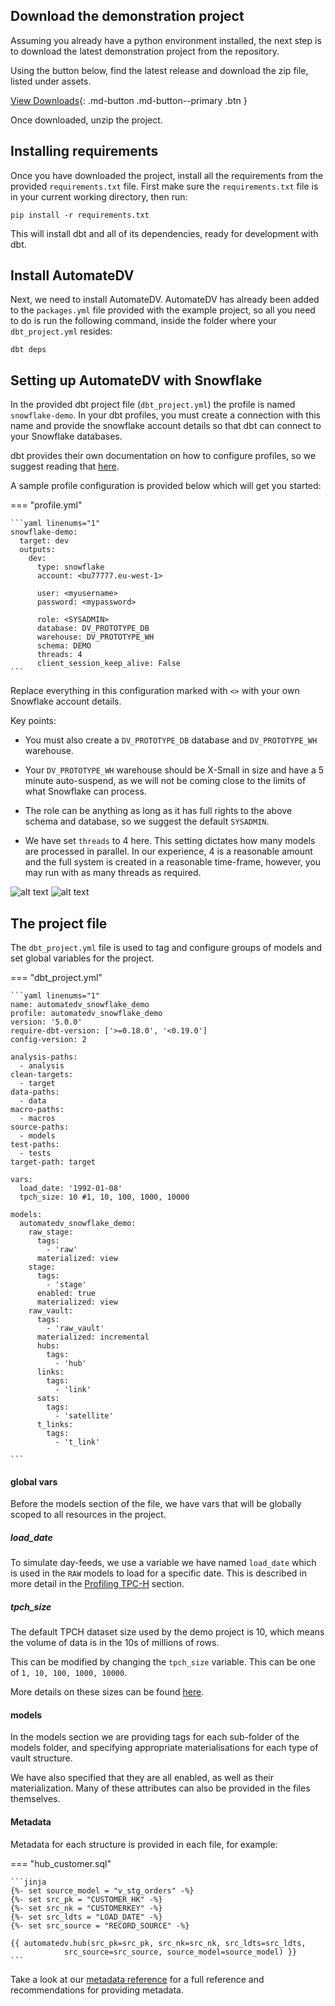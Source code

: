 ## Download the demonstration project

Assuming you already have a python environment installed, the next step is to download the latest 
demonstration project from the repository.

Using the button below, find the latest release and download the zip file, listed under assets.

[View Downloads](https://github.com/Datavault-UK/AutomateDV-snowflakeDemo/releases){: .md-button .md-button--primary .btn }

Once downloaded, unzip the project.

## Installing requirements

Once you have downloaded the project, install all the requirements from the provided `requirements.txt` file.
First make sure the `requirements.txt` file is in your current working directory, then run:

`pip install -r requirements.txt`

This will install dbt and all of its dependencies, ready for 
development with dbt.

## Install AutomateDV

Next, we need to install AutomateDV. 
AutomateDV has already been added to the `packages.yml` file provided with the example project, so all you need to do 
is run the following command, inside the folder where your `dbt_project.yml` resides:
 
`dbt deps`

## Setting up AutomateDV with Snowflake

In the provided dbt project file (`dbt_project.yml`) the profile is named `snowflake-demo`.
In your dbt profiles, you must create a connection with this name and provide the snowflake
account details so that dbt can connect to your Snowflake databases. 

dbt provides their own documentation on how to configure profiles, so we suggest reading that
[here](https://docs.getdbt.com/dbt-cli/configure-your-profile/).

A sample profile configuration is provided below which will get you started:

=== "profile.yml"

    ```yaml linenums="1"
    snowflake-demo:
      target: dev
      outputs:
        dev:
          type: snowflake
          account: <bu77777.eu-west-1>
    
          user: <myusername>
          password: <mypassword>
    
          role: <SYSADMIN>
          database: DV_PROTOTYPE_DB
          warehouse: DV_PROTOTYPE_WH
          schema: DEMO
          threads: 4
          client_session_keep_alive: False
    ```

Replace everything in this configuration marked with `<>` with your own Snowflake account details.

Key points:

- You must also create a `DV_PROTOTYPE_DB` database and `DV_PROTOTYPE_WH` warehouse.

- Your `DV_PROTOTYPE_WH` warehouse should be X-Small in size and have a 5 minute auto-suspend, as we will
not be coming close to the limits of what Snowflake can process.

- The role can be anything as long as it has full rights to the above schema and database, so we suggest the
default `SYSADMIN`.

- We have set `threads` to 4 here. This setting dictates how 
many models are processed in parallel. In our experience, 4 is a reasonable amount and the full system is created in a 
reasonable time-frame, however, you may run with as many threads as required. 

![alt text](../assets/images/database.png "Creating a database in snowflake")
![alt text](../assets/images/warehouse.png "Creating a warehouse in snowflake")

## The project file

The `dbt_project.yml` file is used to tag and configure groups of models and set global variables for the project.

=== "dbt_project.yml"

    ```yaml linenums="1"
    name: automatedv_snowflake_demo
    profile: automatedv_snowflake_demo
    version: '5.0.0'
    require-dbt-version: ['>=0.18.0', '<0.19.0']
    config-version: 2
    
    analysis-paths:
      - analysis
    clean-targets:
      - target
    data-paths:
      - data
    macro-paths:
      - macros
    source-paths:
      - models
    test-paths:
      - tests
    target-path: target
    
    vars:
      load_date: '1992-01-08'
      tpch_size: 10 #1, 10, 100, 1000, 10000
    
    models:
      automatedv_snowflake_demo:
        raw_stage:
          tags:
            - 'raw'
          materialized: view
        stage:
          tags:
            - 'stage'
          enabled: true
          materialized: view
        raw_vault:
          tags:
            - 'raw_vault'
          materialized: incremental
          hubs:
            tags:
              - 'hub'
          links:
            tags:
              - 'link'
          sats:
            tags:
              - 'satellite'
          t_links:
            tags:
              - 't_link'

    ```
#### global vars

Before the models section of the file, we have vars that will be globally scoped to all resources in the project.

##### load_date
To simulate day-feeds, we use a variable we have named `load_date` which is used in the `RAW` models to
load for a specific date. This is described in more detail in the [Profiling TPC-H](we_tpch_profile.md) section.

##### tpch_size

The default TPCH dataset size used by the demo project is 10, which means the volume of data is in the 10s of millions of rows. 

This can be modified by changing the `tpch_size` variable. This can be one of `1, 10, 100, 1000, 10000`. 

More details on these sizes can be found [here](https://docs.snowflake.com/en/user-guide/sample-data-tpch.html#database-and-schemas). 

#### models

In the models section we are providing tags for each sub-folder of the models folder, and specifying appropriate 
materialisations for each type of vault structure. 

We have also specified that they are all enabled, as well as their materialization. Many of these attributes 
can also be provided in the files themselves.


#### Metadata 

Metadata for each structure is provided in each file, for example:

=== "hub_customer.sql"

    ```jinja
    {%- set source_model = "v_stg_orders" -%}
    {%- set src_pk = "CUSTOMER_HK" -%}
    {%- set src_nk = "CUSTOMERKEY" -%}
    {%- set src_ldts = "LOAD_DATE" -%}
    {%- set src_source = "RECORD_SOURCE" -%}
    
    {{ automatedv.hub(src_pk=src_pk, src_nk=src_nk, src_ldts=src_ldts,
                src_source=src_source, source_model=source_model) }}
    ```

Take a look at our [metadata reference](../metadata.md) for a full reference and recommendations for providing metadata.

